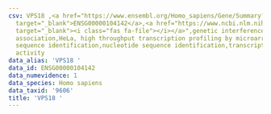 ```yaml
---
csv: VPS18 ,<a href="https://www.ensembl.org/Homo_sapiens/Gene/Summary?db=core;g=ENSG00000104142"
  target="_blank">ENSG00000104142</a>,<a href="https://www.ncbi.nlm.nih.gov/pubmed/28369544"
  target="_blank"><i class="fas fa-file"></i></a>",genetic interference,functional
  association,HeLa, high throughput transcription profiling by microarray,nucleotide
  sequence identification,nucleotide sequence identification,transcriptional regulation,down-regulates
  activity
data_alias: 'VPS18 '
data_id: ENSG00000104142
data_numevidence: 1
data_species: Homo sapiens
data_taxid: '9606'
title: 'VPS18 '
---
```

